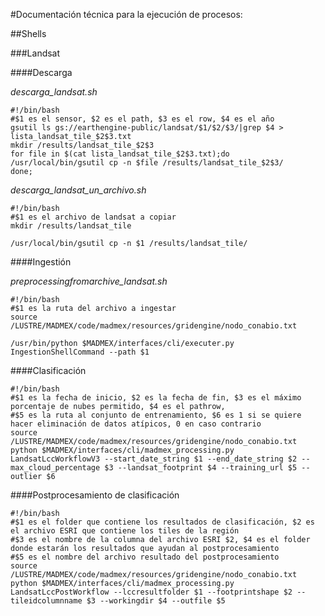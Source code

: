 #Documentación técnica para la ejecución de procesos:

##Shells

###Landsat

####Descarga

*descarga_landsat.sh*

```
#!/bin/bash
#$1 es el sensor, $2 es el path, $3 es el row, $4 es el año
gsutil ls gs://earthengine-public/landsat/$1/$2/$3/|grep $4 > lista_landsat_tile_$2$3.txt
mkdir /results/landsat_tile_$2$3
for file in $(cat lista_landsat_tile_$2$3.txt);do
/usr/local/bin/gsutil cp -n $file /results/landsat_tile_$2$3/
done;
```

*descarga_landsat_un_archivo.sh*

```
#!/bin/bash
#$1 es el archivo de landsat a copiar
mkdir /results/landsat_tile

/usr/local/bin/gsutil cp -n $1 /results/landsat_tile/
```

####Ingestión

*preprocessingfromarchive_landsat.sh*

```
#!/bin/bash
#$1 es la ruta del archivo a ingestar
source /LUSTRE/MADMEX/code/madmex/resources/gridengine/nodo_conabio.txt

/usr/bin/python $MADMEX/interfaces/cli/executer.py IngestionShellCommand --path $1
```

####Clasificación

```
#!/bin/bash
#$1 es la fecha de inicio, $2 es la fecha de fin, $3 es el máximo porcentaje de nubes permitido, $4 es el pathrow,
#$5 es la ruta al conjunto de entrenamiento, $6 es 1 si se quiere hacer eliminación de datos atípicos, 0 en caso contrario
source /LUSTRE/MADMEX/code/madmex/resources/gridengine/nodo_conabio.txt
python $MADMEX/interfaces/cli/madmex_processing.py LandsatLccWorkflowV3 --start_date_string $1 --end_date_string $2 --max_cloud_percentage $3 --landsat_footprint $4 --training_url $5 --outlier $6
```
####Postprocesamiento de clasificación

```
#!/bin/bash
#$1 es el folder que contiene los resultados de clasificación, $2 es el archivo ESRI que contiene los tiles de la región
#$3 es el nombre de la columna del archivo ESRI $2, $4 es el folder donde estarán los resultados que ayudan al postprocesamiento
#$5 es el nombre del archivo resultado del postprocesamiento
source /LUSTRE/MADMEX/code/madmex/resources/gridengine/nodo_conabio.txt
python $MADMEX/interfaces/cli/madmex_processing.py LandsatLccPostWorkflow --lccresultfolder $1 --footprintshape $2 --tileidcolumnname $3 --workingdir $4 --outfile $5
```


